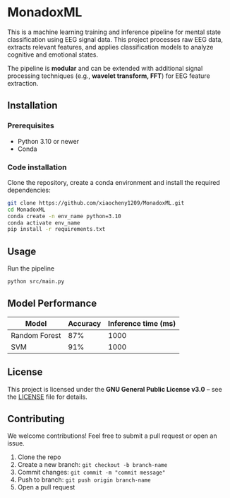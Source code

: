 # MonadoxML
This is a machine learning training and inference pipeline for mental state classification using EEG signal data. This project processes raw EEG data, extracts relevant features, and applies classification models to analyze cognitive and emotional states.  

The pipeline is **modular** and can be extended with additional signal processing techniques (e.g., **wavelet transform, FFT**) for EEG feature extraction.


## Installation
### Prerequisites
- Python 3.10 or newer
- Conda

### Code installation
Clone the repository, create a conda environment and install the required dependencies:
```bash
git clone https://github.com/xiaocheny1209/MonadoxML.git
cd MonadoxML
conda create -n env_name python=3.10
conda activate env_name
pip install -r requirements.txt
```

## Usage
Run the pipeline
```bash
python src/main.py
```

## Model Performance
| Model | Accuracy | Inference time (ms) |
|--------|---------|-----------|
| Random Forest | 87% | 1000 |
| SVM | 91% | 1000 |


## License
This project is licensed under the **GNU General Public License v3.0** – see the [LICENSE](LICENSE) file for details.


## Contributing
We welcome contributions! Feel free to submit a pull request or open an issue.

1. Clone the repo
2. Create a new branch: `git checkout -b branch-name`
3. Commit changes: `git commit -m "commit message"`
4. Push to branch: `git push origin branch-name`
5. Open a pull request
